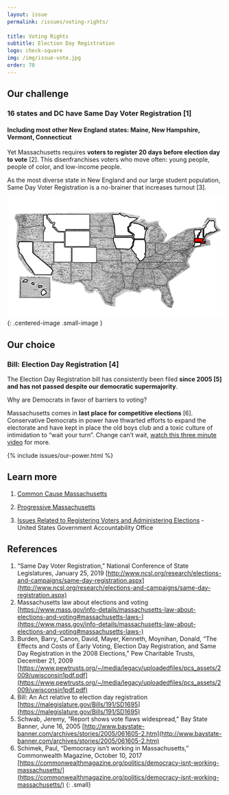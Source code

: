 ```yaml
---
layout: issue
permalink: /issues/voting-rights/

title: Voting Rights
subtitle: Election Day Registration
logo: check-square
img: /img/issue-vote.jpg
order: 70
---
```


## Our challenge

### 16 states and DC have Same Day Voter Registration [1]

#### Including most other New England states: Maine, New Hampshire, Vermont, Connecticut

Yet Massachusetts requires **voters to register 20 days before election day to vote** [2]. This disenfranchises voters who move often: young people, people of color, and low-income people.

As the most diverse state in New England and our large student population, Same Day Voter Registration is a no-brainer that increases turnout [3].

![Several states have already adopted same day voter registration](/img/us-map-voting-rights.png)
{: .centered-image .small-image }

## Our choice

### Bill: Election Day Registration [4]

The Election Day Registration bill has consistently been filed  **since 2005 [5] and has not passed despite our democratic supermajority**.

Why are Democrats in favor of barriers to voting?

Massachusetts comes in **last place for competitive elections** [6]. Conservative Democrats in power have thwarted efforts to expand the electorate and have kept in place the old boys club and a toxic culture of intimidation to “wait your turn”. Change can’t wait, [watch this three minute video](https://www.youtube.com/watch?v=YRz1abFUrA8)  for more.

{% include issues/our-power.html %}

## Learn more


1.  [Common Cause Massachusetts](https://www.commoncause.org/massachusetts/our-work/expand-voting-rights-election-integrity/election-day-registration/)

2.  [Progressive Massachusetts](https://www.commoncause.org/massachusetts/our-work/expand-voting-rights-election-integrity/election-day-registration/)

3.  [Issues Related to Registering Voters and Administering Elections](https://www.gao.gov/assets/680/678131.pdf)  - United States Government Accountability Office

## References

1.  “Same Day Voter Registration,” National Conference of State Legislatures, January 25, 2019 [http://www.ncsl.org/research/elections-and-campaigns/same-day-registration.aspx](http://www.ncsl.org/research/elections-and-campaigns/same-day-registration.aspx)
2.  Massachusetts law about elections and voting  [https://www.mass.gov/info-details/massachusetts-law-about-elections-and-voting#massachusetts-laws-](https://www.mass.gov/info-details/massachusetts-law-about-elections-and-voting#massachusetts-laws-)
3.  Burden, Barry, Canon, David, Mayer, Kenneth, Moynihan, Donald, “The Effects and Costs of
    Early Voting, Election Day Registration, and Same Day Registration in the 2008 Elections,” Pew Charitable Trusts, December 21, 2009 [https://www.pewtrusts.org/~/media/legacy/uploadedfiles/pcs_assets/2009/uwisconsin1pdf.pdf](https://www.pewtrusts.org/~/media/legacy/uploadedfiles/pcs_assets/2009/uwisconsin1pdf.pdf)
4.  Bill: An Act relative to election day registration  [https://malegislature.gov/Bills/191/SD1695](https://malegislature.gov/Bills/191/SD1695)
5.  Schwab, Jeremy, “Report shows vote flaws widespread,” Bay State Banner, June 16, 2005  [http://www.baystate-banner.com/archives/stories/2005/061605-2.htm](http://www.baystate-banner.com/archives/stories/2005/061605-2.htm)
6.  Schimek, Paul, “Democracy isn’t working in Massachusetts,” Commonwealth Magazine, October 10, 2017  [https://commonwealthmagazine.org/politics/democracy-isnt-working-massachusetts/](https://commonwealthmagazine.org/politics/democracy-isnt-working-massachusetts/)
{: .small}
